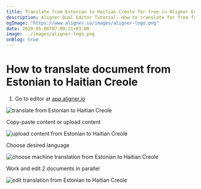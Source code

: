 ```yaml
---
title: Translate from Estonian to Haitian Creole for free in Aligner Editor
description: Aligner Dual Editor Tutorial. How to translate for free from Estonian to Haitian Creole. Aligner is multilingual document management platform. 
ogImage: "https://www.aligner.io/images/aligner-logo.png"
date: 2020-05-06T07:09:21+03:00
image: ../images/aligner-logo.png
onBlog: true
---
```


# How to translate document from Estonian to Haitian Creole

1. Go to editor at [app.aligner.io](https://app.aligner.io "Aligner App web page")

![translate from Estonian to Haitian Creole](../aligner-blank-editor.png "translate from Estonian to Haitian Creole")

Copy-paste content or upload content

![upload content from Estonian to Haitian Creole](../aligner-uploaded-document.png "upload content from Estonian to Haitian Creole")

Choose desired language

![choose machine translation from Estonian to Haitian Creole](../aligner-language-dropdown.png "choose machine translation from Estonian to Haitian Creole")

Work and edit 2 documents in parallel

![edit translation from Estonian to Haitian Creole](../aligner-double-sitded-editor.png "edit translation from Estonian to Haitian Creole")

